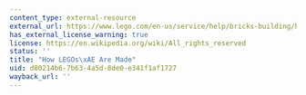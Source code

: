```yaml
---
content_type: external-resource
external_url: https://www.lego.com/en-us/service/help/bricks-building/brick-facts/how-lego-bricks-are-made-408100000007834
has_external_license_warning: true
license: https://en.wikipedia.org/wiki/All_rights_reserved
status: ''
title: "How LEGOs\xAE Are Made"
uid: d80214b6-7b63-4a5d-8de0-e341f1af1727
wayback_url: ''
---
```

